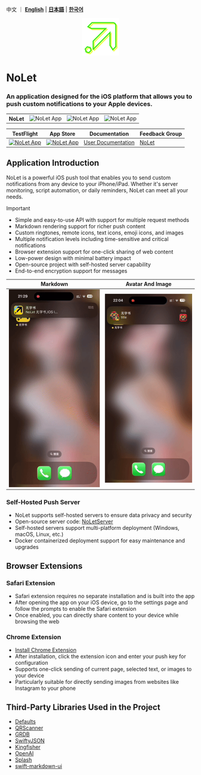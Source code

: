   
中文 ｜ **[English](README.EN.md)** | **[日本語](README.JA.md)** | **[한국어](README.KO.md)**

<p align="center">

<img src="/_media/egglogo.png" alt="NoLet" title="NoLet" width="100"/>

</p>

# NoLet
### An application designed for the iOS platform that allows you to push custom notifications to your Apple devices.

<table>
  <tr>
    <th style="border: none;"><strong>NoLet</strong></th>
    <td style="border: none;"><img src="https://img.shields.io/badge/Xcode-16.2-blue?logo=Xcode&logoColor=white" alt="NoLet App"></td>
    <td style="border: none;"><img src="https://img.shields.io/badge/Swift-5.10-red?logo=Swift&logoColor=white" alt="NoLet App"></td>
    <td style="border: none;"><img src="https://img.shields.io/badge/iOS-16.0+-green?logo=apple&logoColor=white" alt="NoLet App"></td>
  </tr>
</table>

| TestFlight | App Store | Documentation | Feedback Group |
|-------|--------|-------|--------|
|[<img src="https://is1-ssl.mzstatic.com/image/thumb/Purple221/v4/fc/78/a0/fc78a0ee-dc6b-00d9-85be-e74c24b2bcb5/AppIcon-85-220-0-4-2x.png/512x0w.webp" alt="NoLet App" height="45"> ](https://testflight.apple.com/join/PMPaM6BR) | [<img src="https://developer.apple.com/assets/elements/badges/download-on-the-app-store.svg" alt="NoLet App" height="40">](https://apps.apple.com/app/id6615073345)| [User Documentation](https://wiki.wzs.app) | [NoLet](https://t.me/PushToMe) |


## Application Introduction

NoLet is a powerful iOS push tool that enables you to send custom notifications from any device to your iPhone/iPad. Whether it's server monitoring, script automation, or daily reminders, NoLet can meet all your needs.

> [!IMPORTANT]
>
>  - Simple and easy-to-use API with support for multiple request methods
>  - Markdown rendering support for richer push content
>  - Custom ringtones, remote icons, text icons, emoji icons, and images
>  - Multiple notification levels including time-sensitive and critical notifications
>  - Browser extension support for one-click sharing of web content
>  - Low-power design with minimal battery impact
>  - Open-source project with self-hosted server capability
>  - End-to-end encryption support for messages



|Markdown|Avatar And Image|
|-------|--------|
|<img src="/_media/markdown.gif" width="350">|<img src="/_media/avatarAndImage.gif" width="350">|
  

### Self-Hosted Push Server

* NoLet supports self-hosted servers to ensure data privacy and security
* Open-source server code: [NoLetServer](https://github.com/sunvc/NoLets)
* Self-hosted servers support multi-platform deployment (Windows, macOS, Linux, etc.)
* Docker containerized deployment support for easy maintenance and upgrades

## Browser Extensions

### Safari Extension

* Safari extension requires no separate installation and is built into the app
* After opening the app on your iOS device, go to the settings page and follow the prompts to enable the Safari extension
* Once enabled, you can directly share content to your device while browsing the web

### Chrome Extension

* [Install Chrome Extension](https://chromewebstore.google.com/detail/NoLet/gadgoijjifgnbeehmcapjfipggiijeej)
* After installation, click the extension icon and enter your push key for configuration
* Supports one-click sending of current page, selected text, or images to your device
* Particularly suitable for directly sending images from websites like Instagram to your phone


## Third-Party Libraries Used in the Project

* [Defaults](https://github.com/sindresorhus/Defaults)
* [QRScanner](https://github.com/mercari/QRScanner)
* [GRDB](https://github.com/groue/GRDB.swift.git)
* [SwiftyJSON](https://github.com/SwiftyJSON/SwiftyJSON)
* [Kingfisher](https://github.com/onevcat/Kingfisher)
* [OpenAI](https://github.com/MacPaw/OpenAI)
* [Splash](https://github.com/AugustDev/Splash)
* [swift-markdown-ui](https://github.com/gonzalezreal/swift-markdown-ui)